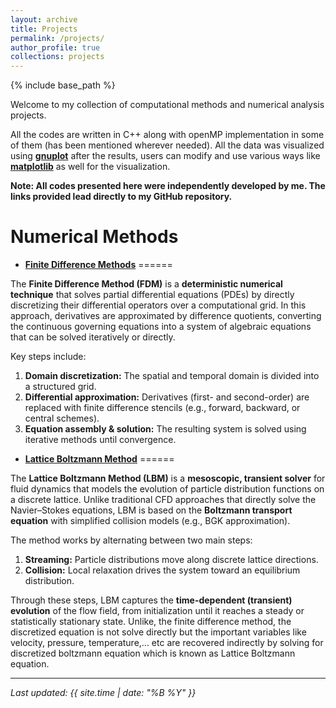 ```yaml
---
layout: archive
title: Projects
permalink: /projects/
author_profile: true
collections: projects
---
```


{% include base_path %}

Welcome to my collection of computational methods and numerical analysis projects.

All the codes are written in C++ along with openMP implementation in some of them (has been mentioned wherever needed). All the data was visualized using [**gnuplot**](http://www.gnuplot.info/) after the results, users can modify and use various ways like [**matplotlib**](https://matplotlib.org/) as well for the visualization.

**Note: All codes presented here were independently developed by me. The links provided lead directly to my GitHub repository.**

Numerical Methods
======

* [**Finite Difference Methods**](/projects/fdm/)
======

The **Finite Difference Method (FDM)** is a **deterministic numerical technique** that solves partial differential equations (PDEs) by directly discretizing their differential operators over a computational grid. In this approach, derivatives are approximated by difference quotients, converting the continuous governing equations into a system of algebraic equations that can be solved iteratively or directly.  

Key steps include:  
1. **Domain discretization:** The spatial and temporal domain is divided into a structured grid.  
2. **Differential approximation:** Derivatives (first- and second-order) are replaced with finite difference stencils (e.g., forward, backward, or central schemes).  
3. **Equation assembly & solution:** The resulting system is solved using iterative methods until convergence.  

* [**Lattice Boltzmann Method**](/projects/lbm/)
======

The **Lattice Boltzmann Method (LBM)** is a **mesoscopic, transient solver** for fluid dynamics that models the evolution of particle distribution functions on a discrete lattice. Unlike traditional CFD approaches that directly solve the Navier–Stokes equations, LBM is based on the **Boltzmann transport equation** with simplified collision models (e.g., BGK approximation).  

The method works by alternating between two main steps:  
1. **Streaming:** Particle distributions move along discrete lattice directions.  
2. **Collision:** Local relaxation drives the system toward an equilibrium distribution.  

Through these steps, LBM captures the **time-dependent (transient) evolution** of the flow field, from initialization until it reaches a steady or statistically stationary state. Unlike, the finite difference method, the discretized equation is not solve directly but the important variables like velocity, pressure, temperature,... etc are recovered indirectly by solving for discretized boltzmann equation which is known as Lattice Boltzmann equation.


---

*Last updated: {{ site.time | date: "%B %Y" }}*